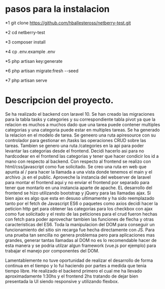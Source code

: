 # pasos para la instalacion


*1 git clone https://github.com/hballesteross/netberry-test.git

*2 cd netberry-test

*3 composer install

*4 cp .env.example .env

*5 php artisan key:generate

*6 php artisan migrate:fresh --seed

*7 php artisan serve



# Descripcion del proyecto.

Se ha realizado el backend con laravel 10. Se han creado las migraciones para la tabla tasks y categories y su correspondiente tabla pivot ya que la relacion es muchos a muchos dado que una tarea puede contener multiples categorias y una categoria puede estar en multiples tareas. Se ha generado la relacion en el modelo de tarea. Se geneero una ruta apiresource con su controlador para gestionar en /tasks las operaciones CRUD sobre las tareas. Tambien se genero una ruta /categories en la api para poder levantar las categorias desde el frontend. Decidi hacerlo asi para no hardcodear en el frontend las categorias y tener que hacer condicir los id a mano con respecto al backend. 
Con respecto al frontend se realizo con html/css/javascript como fue solicitado. Se creo una ruta en web que apunta al / para hacer la llamada a una vista donde tenemos el main y el archivo .js en el public. Aproveche la instancia del webserver de laravel para montar el frontend aqui y no enviar el frontend por separado para tener que montarlo en una instancia aparte de apache. 
EL desarrollo del frontend se hizo utilizando bootstrap y jQuery para las llamadas ajax. Si bien ajax es algo que esta en desuso ultimamente y ha sido reemplazado tanto por el fetch de Javascript ES6 o paquetes como axios decidi hacer la peticion http get para obtener las categorias para los checkbox con ajax como fue solicitado y el resto de las peticiones para el crud fueron hechas con fetch para poder aprovechar tambien las funciones de flecha y otras caracteristicas del ES6. 
Toda la manipulacion del DOM para conseguir un funcionamiento del sitio sin recarga fue hecha directamente con JS. Para una prueba tan sencilla no genera problemsa pero para aplicaciones mas grandes, generar tantas llamadas al DOM no es lo recomendable hacer de esta manera y se podria utilzar algun framework (vue.js por ejemplo) para trabajar el manejo por componentes del DOM. 

Lamentablemente no tuve oportunidad de realizar el desarrollo de forma continua en el tiempo y lo fui haciendo por partes a medida que tenia tiempo libre. He realizado el backend primero el cual me ha llevado aproximadamente 1:30hs y el frontend 2hs tratando de dejar bien presentada la UI siendo responsive y utilizando flexbox. 